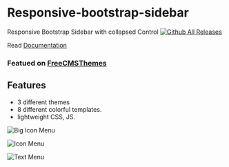 # Responsive-bootstrap-sidebar
Responsive Bootstrap Sidebar with collapsed Control
[![Github All Releases](https://img.shields.io/github/downloads/nkmswot/responsive-bootstrap-sidebar/total.svg)]()


Read [Documentation](https://8subjects.com/responsive-bootstrap-sidebar/)

### Featued on [FreeCMSThemes]( https://freecmsthemes.com/responsive-bootstrap-sidebar/)

## Features
* 3 different themes
* 8 different colorful templates.
* lightweight CSS, JS.

![Big Icon Menu](https://swot.co.in/advt/big-icon-menu.png)

![Icon Menu](https://swot.co.in/advt/icon-menu.png)

![Text Menu](https://swot.co.in/advt/text-menu.png)






